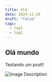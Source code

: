 ```yaml
---
title: Olá
date: 2024-11-20
draft: "false"
tags:
  - tag1
  - tag2
---
```

## Olá mundo
Testando um post!!

![Image Description](/images/Screenshot%202024-11-28%20at%2022.04.03.png)